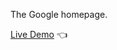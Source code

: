 The Google homepage.

<a href="https://codingfinally.github.io/google-homepage/" target="_">Live Demo</a> 👈
